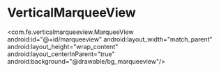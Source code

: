 # VerticalMarqueeView

 <com.fe.verticalmarqueeview.MarqueeView
        android:id="@+id/marqueeview"
        android:layout_width="match_parent"
        android:layout_height="wrap_content"
        android:layout_centerInParent="true"
        android:background="@drawable/bg_marqueeview"/>
